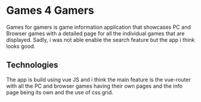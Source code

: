 # Games 4 Gamers
Games for gamers is game information application that showcases PC and Browser games with a detailed page for all the individual games that are displayed. Sadly, i was not able enable the search feature but the app i think looks good.

## Technologies
The app is build using vue JS and i think the main feature is the vue-router with all the PC and browser games having their own pages and the info page being its own and the use of css grid.
